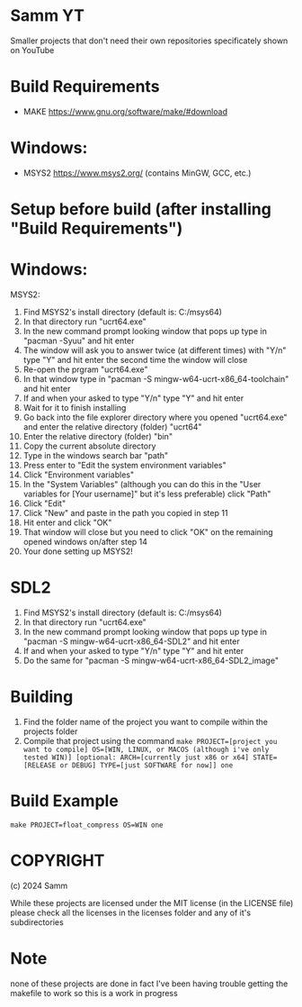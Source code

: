 # Samm YT
Smaller projects that don't need their own repositories specificately shown on YouTube

# Build Requirements
- MAKE https://www.gnu.org/software/make/#download
# Windows:
- MSYS2 https://www.msys2.org/ (contains MinGW, GCC, etc.)

# Setup before build (after installing "Build Requirements")
# Windows:
MSYS2:
1. Find MSYS2's install directory (default is: C:/msys64)
2. In that directory run "ucrt64.exe"
3. In the new command prompt looking window that pops up type in "pacman -Syuu" and hit enter
4. The window will ask you to answer twice (at different times) with "Y/n" type "Y" and hit enter the second time the window will close
5. Re-open the prgram "ucrt64.exe"
6. In that window type in "pacman -S mingw-w64-ucrt-x86_64-toolchain" and hit enter
7. If and when your asked to type "Y/n" type "Y" and hit enter
8. Wait for it to finish installing
9. Go back into the file explorer directory where you opened "ucrt64.exe" and enter the relative directory (folder) "ucrt64"
10. Enter the relative directory (folder) "bin"
11. Copy the current absolute directory
12. Type in the windows search bar "path"
13. Press enter to "Edit the system environment variables"
14. Click "Environment variables"
15. In the "System Variables" (although you can do this in the "User variables for [Your username]" but it's less preferable) click "Path"
16. Click "Edit"
17. Click "New" and paste in the path you copied in step 11
18. Hit enter and click "OK"
19. That window will close but you need to click "OK" on the remaining opened windows on/after step 14
20. Your done setting up MSYS2!
# SDL2
1. Find MSYS2's install directory (default is: C:/msys64)
2. In that directory run "ucrt64.exe"
3. In the new command prompt looking window that pops up type in "pacman -S mingw-w64-ucrt-x86_64-SDL2" and hit enter
4. If and when your asked to type "Y/n" type "Y" and hit enter
5. Do the same for "pacman -S mingw-w64-ucrt-x86_64-SDL2_image"


# Building
1. Find the folder name of the project you want to compile within the projects folder
2. Compile that project using the command ```make PROJECT=[project you want to compile] OS=[WIN, LINUX, or MACOS (although i've only tested WIN)] [optional: ARCH=[currently just x86 or x64] STATE=[RELEASE or DEBUG] TYPE=[just SOFTWARE for now]] one```

# Build Example
```make PROJECT=float_compress OS=WIN one```

# COPYRIGHT
(c) 2024 Samm

While these projects are licensed under the MIT license (in the LICENSE file) please check all the licenses in the licenses folder and any of it's subdirectories

# Note
none of these projects are done in fact I've been having trouble getting the makefile to work so this is a work in progress

